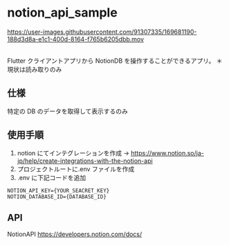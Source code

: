 # notion_api_sample



https://user-images.githubusercontent.com/91307335/169681190-188d3d8a-e1c1-400d-8164-f765b6205dbb.mov


<br>
Flutter クライアントアプリから NotionDB を操作することができるアプリ。
＊現状は読み取りのみ

## 仕様

特定の DB のデータを取得して表示するのみ

## 使用手順

1. notion にてインテグレーションを作成
   → https://www.notion.so/ja-jp/help/create-integrations-with-the-notion-api
2. プロジェクトルートに.env ファイルを作成
3. .env に下記コードを追加

```
NOTION_API_KEY={YOUR_SEACRET_KEY}
NOTION_DATABASE_ID={DATABASE_ID}
```

## API

NotionAPI
https://developers.notion.com/docs/
